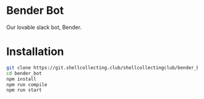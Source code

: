 Bender Bot
==========

Our lovable slack bot, Bender.


Installation
============

```bash
git clone https://git.shellcollecting.club/shellcollectingclub/bender_bot
cd bender_bot
npm install
npm run compile
npm run start
```
